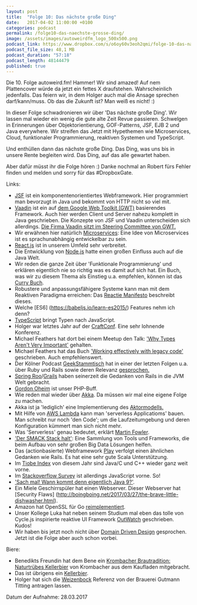 ```yaml
---
layout: post
title:  "Folge 10: Das nächste große Ding"
date:   2017-04-02 11:00:00 +0100
categories: podcast
permalink: /folge10-das-naechste-grosse-ding/
image: /assets/images/autoweirdfm_logo_500x500.png
podcast_link: https://www.dropbox.com/s/o6oy60v3eoh2qmi/folge-10-das-naechste-grosse-ding.mp3
podcast_file_size: 48,1 MB
podcast_duration: "57:18"
podcast_length: 48144479
published: true
---
```


Die 10. Folge autoweird.fm! Hammer! Wir sind amazed! Auf nem Plattencover würde da jetzt ein fettes X draufstehen. Wahrscheinlich jedenfalls.  Das feiern wir, in dem Holger auch mal die Ansage sprechen darf/kann/muss. Ob das die Zukunft ist? Man weiß es nicht! :) 

In dieser Folge schwadronieren wir über 'Das nächste große Ding'. Wir lassen mal wieder ein wenig die gute alte Zeit Revue passieren. Schwelgen in Erinnerungen über Objektorientierung, GOF-Patterns, JSF, EJB 2 und Java everywhere.
Wir streifen das Jetzt mit Hypethemen wie Microservices, Cloud, funktionaler Programmierung, reaktiven Systemen und TypeScript. 

Und enthüllen dann das nächste große Ding. Das Ding, was uns bis in unsere Rente begleiten wird. Das Ding, auf das alle gewartet haben.

Aber dafür müsst ihr die Folge hören :)
Danke nochmal an Robert fürs Fehler finden und melden und sorry für das #DropboxGate.

Links:
- [JSF](https://de.wikipedia.org/wiki/JavaServer_Faces) ist ein komponentenorientiertes Webframework. Hier programmiert man bevorzugt in Java und bekommt von HTTP nicht so viel mit.
- [Vaadin](https://vaadin.com/home) ist ein auf [dem Google Web Toolkit (GWT)](https://de.wikipedia.org/wiki/Google_Web_Toolkit) basierendes Framework. Auch hier werden Client und Server nahezu komplett in Java geschrieben. Die Konzepte von JSF und Vaadin unterscheiden sich allerdings. [Die Firma Vaadin sitzt im Steering Committee von GWT.](https://www.heise.de/developer/meldung/GWT-ist-integraler-Teil-von-Vaadin-7-1796842.html)
- Wir erwähnen hier natürlich [Microservices](https://de.wikipedia.org/wiki/Microservices): Eine Idee von Microservices ist es sprachunabhängig entwickelbar zu sein.
- [React.js](https://facebook.github.io/react/) ist in unserem Umfeld sehr verbreitet.
- Die Entwicklung von [Node.js](https://nodejs.org/en/) hatte einen großen Einfluss auch auf die Java Welt.
- Wir reden die ganze Zeit über 'Funktionale Programmierung' und erklären eigentlich nie so richtig was es damit auf sich hat. Ein Buch, was wir zu diesem Thema als Einstieg u.a. empfehlen, können ist das [Curry Buch](http://currybuch.de/).
- Robustere und anpassungsfähigere Systeme kann man mit dem Reaktiven Paradigma erreichen: Das [Reactie Manifesto]( http://www.reactivemanifesto.org/de) beschreibt dieses.
- Welche [ES6] (https://babeljs.io/learn-es2015/) Features nehm ich denn?
- [TypeScript](https://www.typescriptlang.org/) bringt Typen nach JavaScript.
- Holger war letztes Jahr auf der [CraftConf](https://craft-conf.com/). Eine sehr lohnende Konferenz.
- Michael Feathers hat dort bei einem Meetup den Talk: ['Why Types Aren't Very Important'](http://www.ustream.tv/recorded/88122521) gehalten.
- Michael Feathers hat das Buch ['Working effectively with legacy code'](http://www.goodreads.com/book/show/44919.Working_Effectively_with_Legacy_Code) geschrieben. Auch empfehlenswert.
- Der Kölner Podcast [GeekStammtisch](http://geekstammtisch.de/) hat in einer der letzten Folgen u.a. über Ruby und Rails sowie deren Relevanz [gesprochen.](http://geekstammtisch.de/39-handgekloeppeltes-html)
- [Spring Roo](http://projects.spring.io/spring-roo/)/[Grails](https://grails.org/) haben seinerzeit die Gedanken von Rails in die JVM Welt gebracht.
- [Gordon Oheim](https://www.cloudways.com/blog/gordon-oheim-interview/) ist unser PHP-Buff.
- Wie reden mal wieder über [Akka](http://akka.io/). Da müssen wir mal eine eigene Folge zu machen.
- Akka ist ja 'lediglich' eine Implementierung des [Aktormodells.](https://de.wikipedia.org/wiki/Actor_Model)
- Mit Hilfe von [AWS Lambda](http://docs.aws.amazon.com/lambda/latest/dg/welcome.html) kann man 'serverless Applicatioms' bauen. Man schreibt nur noch 'den Code'; um die Laufzeitumgebung und deren Konfiguration kümmert man sich nicht mehr.
- Was 'Serverless' genau bedeutet, erklärt [Martin Fowler](https://martinfowler.com/articles/serverless.html).
- ['Der SMACK Stack halt'](https://www.codecentric.de/leistungen/loesungen/technologie-treibt-veraenderung/big-data/smack/): Eine Sammlung von Tools und Frameworks, die beim Aufbau von sehr großen Big Data Lösungen helfen.
- Das (actionbasierte) Webframework [Play](https://www.playframework.com/) verfolgt einen ähnlichen Gedanken wie Rails. Es hat eine sehr gute Scala Unterstützung.
- Im [Tiobe Index](https://www.tiobe.com/tiobe-index/) von diesem Jahr sind Java/C und C++ wieder ganz weit vorne.
- Im [Stackoverflow Survey](https://stackoverflow.com/insights/survey/2017) ist allerdings JavaScript vorne. So!
- ['Sach mal! Wann kommt denn eigentlich Java 9?'](http://www.java9countdown.xyz/).
- Ein Miele Geschirrspüler hat einen Webserver. Dieser Webserver hat [Security Flaws] (http://boingboing.net/2017/03/27/the-brave-little-dishwasher.html).
- Amazon hat OpenSSL für Go [reimplementiert](https://github.com/awslabs/s2n).
- Unser Kollege Luka hat neben seinem Studium mal eben das tolle von Cycle.js inspirierte reaktive UI Framework [OutWatch](https://outwatch.github.io/?lang=scala) geschrieben. Kudos!
- Wir haben bis jetzt noch nicht über [Domain Driven Design](https://de.wikipedia.org/wiki/Domain-driven_Design) gesprochen. Jetzt ist die Folge aber auch schon vorbei.

Biere:

- Benedikts Freundin hat dem Bene ein [Krombacher Brautradition: Naturtrübes Kellerbier](https://untappd.com/b/krombacher-gruppe-krombacher-kellerbier/827818) von Krombacher aus dem Kaufladen mitgebracht.
- Das ist übrigens ein [Kellerbier](http://bierwiki.org/index.php?title=Kellerbier).
- Holger hat sich die [Weizenbock](https://untappd.com/b/braurei-titting-weizen-bock/1858479) Referenz von der Brauerei Gutmann Titting antragen lassen.


Datum der Aufnahme: 28.03.2017